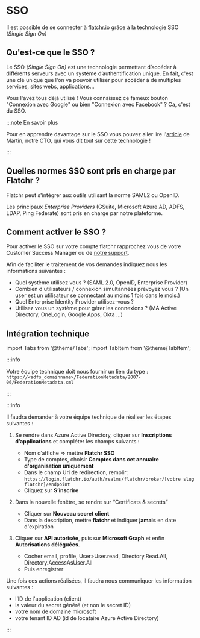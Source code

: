 # SSO

Il est possible de se connecter à [flatchr.io](https://www.flatchr.io/) grâce à la technologie SSO *(Single Sign On)*

## Qu'est-ce que le SSO ? 


Le SSO *(Single Sign On)* est une technologie permettant d’accéder à différents serveurs  avec un système d’authentification unique.
En fait, c'est une clé unique que l'on va pouvoir utiliser pour accéder à de multiples services, sites webs, applications... 

Vous l'avez tous déjà utilisé ! 
Vous connaissez ce fameux bouton "Connexion avec Google" ou bien "Connexion avec Facebook" ? Ca, c'est du SSO.


:::note En savoir plus

Pour en apprendre davantage sur le SSO vous pouvez aller lire l'[article](https://blog.flatchr.io/sso-single-sign-on-authentification-unique) de Martin, notre CTO, qui vous dit tout sur cette technologie ! 

:::

## Quelles normes SSO sont pris en charge par Flatchr ?


Flatchr peut s'intégrer aux outils utilisant la norme SAML2 ou OpenID. 

Les principaux *Enterprise Providers* (GSuite, Microsoft Azure AD, ADFS, LDAP, Ping Federate) sont pris en charge par notre plateforme. 

## Comment activer le SSO ? 

Pour activer le SSO sur votre compte flatchr rapprochez vous de votre Customer Success Manager ou de [notre support](mailto:support@flatchr.io).

Afin de faciliter le traitement de vos demandes indiquez nous les informations suivantes : 
- Quel système utilisez vous ? (SAML 2.0, OpenID, Enterprise Provider)
- Combien d'utilisateurs / connexion simultannées prévoyez vous ? (Un user est un utilisateur se connectant au moins 1 fois dans le mois.)
- Quel Enterprise Identity Provider utilisez-vous ? 
- Utilisez vous un système pour gérer les connexions ? (MA Active Directory, OneLogin, Google Apps, Okta ...)

## Intégration technique

import Tabs from '@theme/Tabs';
import TabItem from '@theme/TabItem';


<Tabs>
<TabItem value="adfs" label="ADFS" default>

:::info

Votre équipe technique doit nous fournir un lien du type : `https://<adfs_domainname>/FederationMetadata/2007-06/FederationMetadata.xml`

:::

</TabItem>
<TabItem value="MAAD" label="Microsoft Azure AD" >


:::info

Il faudra demander à votre équipe technique de réaliser les étapes suivantes : 

1. Se rendre dans Azure Active Directory, cliquer sur **Inscriptions d’applications** et compléter les champs suivants :
    - Nom d’affiche => mettre **Flatchr SSO**
    - Type de comptes, choisir **Comptes dans cet annuaire d'organisation uniquement**
    - Dans le champ Uri de redirection, remplir: `https://login.flatchr.io/auth/realms/flatchr/broker/[votre slug flatchr]/endpoint`
    - Cliquez sur **S’inscrire**


2. Dans la nouvelle fenêtre, se rendre sur “Certificats & secrets”
    - Cliquer sur **Nouveau secret client**
    - Dans la description, mettre **flatchr** et indiquer **jamais** en date d'expiration


3. Cliquer sur **API autorisée**, puis sur **Microsoft Graph** et enfin **Autorisations déléguées**.
    - Cocher email, profile, User>User.read, Directory.Read.All, Directory.AccessAsUser.All
    - Puis enregistrer


Une fois ces actions réalisées, il faudra nous communiquer les information suivantes : 
- l’ID de l'application (client)
- la valeur du secret généré (et non le secret ID)
- votre nom de domaine microsoft
- votre tenant ID AD (id de locataire Azure Active Directory)


:::

</TabItem>
</Tabs>


